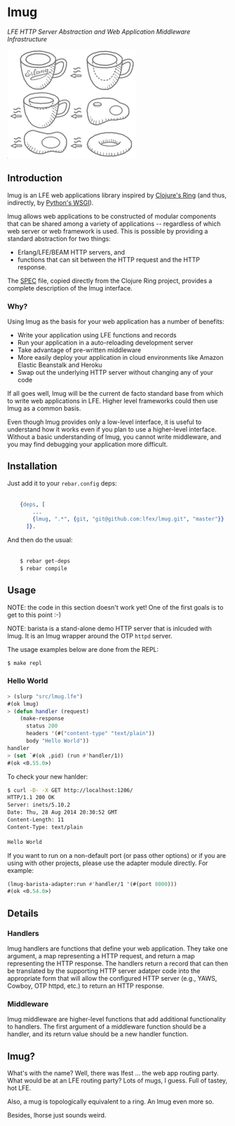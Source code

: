 # lmug

*LFE HTTP Server Abstraction and Web Application Middleware
Infrastructure*

<img src="resources/images/mugring-small-grey-2.png" />


## Introduction

lmug is an LFE web applications library inspired by
[Clojure's Ring](https://github.com/ring-clojure/ring) (and thus,
indirectly, by
[Python's WSGI](http://legacy.python.org/dev/peps/pep-3333/)).

lmug allows web applications to be constructed of modular components
that can be shared among a variety of applications -- regardless of
which web server or web framework is used. This is possible by providing
a standard abstraction for two things:

* Erlang/LFE/BEAM HTTP servers, and
* functions that can sit between the HTTP request and the HTTP response.

The [SPEC](doc/SPEC.md) file, copied directly from the Clojure Ring
project, provides a complete description of the lmug interface.


### Why?

Using lmug as the basis for your web application has a number of
benefits:

* Write your application using LFE functions and records
* Run your application in a auto-reloading development server
* Take advantage of pre-written middleware
* More easily deploy your application in cloud environments like Amazon
  Elastic Beanstalk and Heroku
* Swap out the underlying HTTP server without changing any of your code

If all goes well, lmug will be the current de facto standard base from
which to write web applications in LFE. Higher level frameworks could
then use lmug as a common basis.

Even though lmug provides only a low-level interface, it is useful to
understand how it works even if you plan to use a higher-level interface.
Without a basic understanding of lmug, you cannot write middleware, and
you may find debugging your application more difficult.


## Installation

Just add it to your ``rebar.config`` deps:

```erlang

    {deps, [
        ...
        {lmug, ".*", {git, "git@github.com:lfex/lmug.git", "master"}}
      ]}.
```

And then do the usual:

```bash

    $ rebar get-deps
    $ rebar compile
```


## Usage

NOTE: the code in this section doesn't work yet! One of the first goals
is to get to this point :-)

NOTE: barista is a stand-alone demo HTTP server that is inlcuded with
lmug. It is an lmug wrapper around the OTP ``httpd`` server.

The usage examples below are done from the REPL:

```bash
$ make repl
```


### Hello World

```cl
> (slurp "src/lmug.lfe")
#(ok lmug)
> (defun handler (request)
    (make-response
      status 200
      headers '(#("content-type" "text/plain"))
      body "Hello World"))
handler
> (set `#(ok ,pid) (run #'handler/1))
#(ok <0.55.0>)
```

To check your new hanlder:

```bash
$ curl -D- -X GET http://localhost:1206/
HTTP/1.1 200 OK
Server: inets/5.10.2
Date: Thu, 28 Aug 2014 20:30:52 GMT
Content-Length: 11
Content-Type: text/plain

Hello World
```

If you want to run on a non-default port (or pass other options) or if you
are using with other projects, please use the adapter module directly. For
example:

```cl
(lmug-barista-adapter:run #'handler/1 '(#(port 8000)))
#(ok <0.54.0>)
```


## Details


### Handlers

lmug handlers are functions that define your web application. They take
one argument, a map representing a HTTP request, and return a map
representing the HTTP response. The handlers return a record that can
then be translated by the supporting HTTP server adatper code into the
appropriate form that will allow the configured HTTP server (e.g., YAWS,
Cowboy, OTP httpd, etc.) to return an HTTP response.


### Middleware

lmug middleware are higher-level functions that add additional
functionality to handlers. The first argument of a middleware function
should be a handler, and its return value should be a new handler
function.


## lmug?

What's with the name? Well, there was lfest ... the web app routing
party. What would be at an LFE routing party? Lots of mugs, I guess.
Full of tastey, hot LFE.

Also, a mug is topologically equivalent to a ring. An lmug even more so.

Besides, lhorse just sounds weird.
